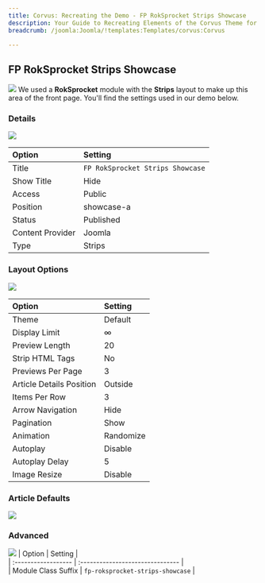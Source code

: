 ```yaml
---
title: Corvus: Recreating the Demo - FP RokSprocket Strips Showcase
description: Your Guide to Recreating Elements of the Corvus Theme for Joomla
breadcrumb: /joomla:Joomla/!templates:Templates/corvus:Corvus

---
```


FP RokSprocket Strips Showcase
-----
![][demo]
We used a **RokSprocket** module with the **Strips** layout to make up this area of the front page. You'll find the settings used in our demo below.

### Details
![][demo2]

| Option           | Setting                          |  
| :--------------- | :------------------------------- |  
| Title            | `FP RokSprocket Strips Showcase` |  
| Show Title       | Hide                             |  
| Access           | Public                           |  
| Position         | showcase-a                       |  
| Status           | Published                        |  
| Content Provider | Joomla                           |  
| Type             | Strips                           |  

### Layout Options
![][demo3]

| Option                   | Setting   |  
| :----------------------- | :-------- |  
| Theme                    | Default   |  
| Display Limit            | ∞         |  
| Preview Length           | 20        |  
| Strip HTML Tags          | No        |  
| Previews Per Page        | 3         |  
| Article Details Position | Outside   |  
| Items Per Row            | 3         |  
| Arrow Navigation         | Hide      |  
| Pagination               | Show      |  
| Animation                | Randomize |  
| Autoplay                 | Disable   |  
| Autoplay Delay           | 5         |  
| Image Resize             | Disable   |  

### Article Defaults
![][demo4]

### Advanced
![][demo5]
| Option              | Setting                          |  
| :------------------ | :------------------------------- |  
| Module Class Suffix | `fp-roksprocket-strips-showcase` |  

[demo]: assets/demo_1.jpeg
[demo2]: assets/strips_1.jpeg
[demo3]: assets/strips_2.jpeg
[demo4]: assets/strips_3.jpeg
[demo5]: assets/strips_4.jpeg